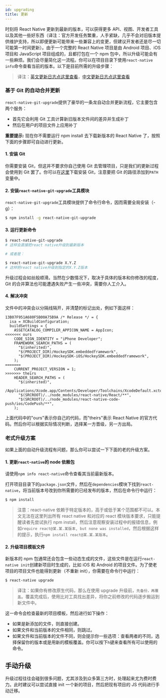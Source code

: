 ```yaml
---
id: upgrading
title: 更新
---
```


时刻将 React Native 更新到最新的版本，可以获得更多 API、视图、开发者工具以及其他一些好东西（译注：官方开发任务繁重，人手紧缺，几乎不会对旧版本提供维护支持，所以即便更新可能带来一些兼容上的变更，但建议开发者还是尽一切可能第一时间更新）。由于一个完整的 React Native 项目是由 Android 项目、iOS 项目和 JavaScript 项目组成的，且都打包在一个 npm 包中，所以升级可能会有一些麻烦。我们会尽量简化这一流程。你可以在项目目录下使用`react-native info`命令查看当前的版本。以下是目前所需的升级步骤：

> 译注：[英文更新日志点这里查看](https://github.com/facebook/react-native/releases)，[中文更新日志点这里查看](http://bbs.reactnative.cn/category/1)

### 基于 Git 的自动合并更新

`react-native-git-upgrade`提供了豪华的一条龙自动合并更新流程，它主要包含两个服务：

- 首先它会利用 Git 工具计算新旧版本文件间的差异并生成补丁
- 然后在用户的项目文件上应用补丁

**重要提示:** 现在你不需要运行 npm install 去下载新版本的 React Native 了，按照下面的步骤即可自动进行更新。

#### 1. 安装 Git

你需要安装 Git，但这并不要求你自己使用 Git 去管理项目，只是我们的更新过程会使用到 Git 罢了。你可以在[这里](https://git-scm.com/downloads)下载安装 Git，注意要把 Git 的路径添加到`PATH`变量中。

#### 2. 安装`react-native-git-upgrade`工具模块

`react-native-git-upgrade`工具模块提供了命令行命令，因而需要全局安装（-g）：

```sh
$ npm install -g react-native-git-upgrade
```

#### 3. 运行更新命令

```sh
$ react-native-git-upgrade
# 这样会直接把react native升级到最新版本

# 或者是：

$ react-native-git-upgrade X.Y.Z
# 这样把react native升级到指定的X.Y.Z版本
```

升级过程会如丝般顺滑。当然在少数情况下，取决于具体的版本和你修改的程度，Git 的合并算法也可能遭遇失败产生一些冲突，需要你人工介入。

#### 4. 解决冲突

文件中的冲突会以分隔线隔开，并清楚的标记出处，例如下面这样：

```
13B07F951A680F5B00A75B9A /* Release */ = {
  isa = XCBuildConfiguration;
  buildSettings = {
    ASSETCATALOG_COMPILER_APPICON_NAME = AppIcon;
<<<<<<< ours
    CODE_SIGN_IDENTITY = "iPhone Developer";
    FRAMEWORK_SEARCH_PATHS = (
      "$(inherited)",
      "$(PROJECT_DIR)/HockeySDK.embeddedframework",
      "$(PROJECT_DIR)/HockeySDK-iOS/HockeySDK.embeddedframework",
    );
=======
    CURRENT_PROJECT_VERSION = 1;
>>>>>>> theirs
    HEADER_SEARCH_PATHS = (
      "$(inherited)",
      /Applications/Xcode.app/Contents/Developer/Toolchains/XcodeDefault.xctoolchain/usr/include,
      "$(SRCROOT)/../node_modules/react-native/React/**",
      "$(SRCROOT)/../node_modules/react-native-code-push/ios/CodePush/**",
    );
```

上面代码中的"ours"表示你自己的代码，而"theirs"表示 React Native 的官方代码。然后你可以根据实际情况判断，选择某一方晋级，另一方出局。

### 老式升级方案

如果上面的自动升级流程有问题，那么你可以尝试一下下面的老的升级方案。

#### 1. 更新`react-native`的 node 依赖包

请使用`npm info react-native`命令查看其当前最新版本。

打开项目目录下的`package.json`文件，然后在`dependencies`模块下找到`react-native`，将当前版本号改到你所需要的已经发布的版本，然后在命令行中运行：

```sh
$ npm install
```

> 注意：react-native 依赖于特定版本的，高于或低于某个范围都不可以。本文无法在这里列出所有 react native 和对应的 react 模块版本要求，只能提醒读者先尝试执行 npm install，然后注意观察安装过程中的报错信息，例如`require react@某.某.某版本, but none was installed`，然后根据这样的提示，执行`npm install react@某.某.某版本`。

#### 2. 升级项目模板文件

新版本的 npm 包通常还会包含一些动态生成的文件，这些文件是在运行`react-native init`创建新项目时生成的，比如 iOS 和 Android 的项目文件。为了使老项目的项目文件也能得到更新（不重新 init），你需要在命令行中运行：

```sh
$ react-native upgrade
```

> 译注：如果你有修改原生代码，那么在使用 upgrade 升级前，`先备份，再覆盖`。覆盖完成后，使用比对工具找出差异，将你之前修改的代码逐步搬运到新文件中。

这一命令会检查最新的项目模板，然后进行如下操作：

- 如果是新添加的文件，则直接创建。
- 如果文件和当前版本的文件相同，则跳过。
- 如果文件和当前版本的文件不同，则会提示你一些选项：查看两者的不同，选择保留你的版本或是用新的模板覆盖。你可以按下`h`键来查看所有可以使用的命令。

## 手动升级

升级过程往往会碰到很多问题，尤其涉及到众多第三方时，处理起来尤为费时费力。此时建议可以尝试直接 init 一个新的项目，然后把现有项目的 JS 代码进行手动迁移。
